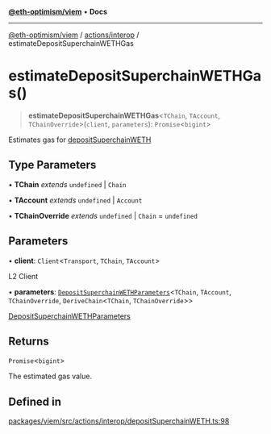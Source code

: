 [**@eth-optimism/viem**](../../../README.md) • **Docs**

***

[@eth-optimism/viem](../../../README.md) / [actions/interop](../README.md) / estimateDepositSuperchainWETHGas

# estimateDepositSuperchainWETHGas()

> **estimateDepositSuperchainWETHGas**\<`TChain`, `TAccount`, `TChainOverride`\>(`client`, `parameters`): `Promise`\<`bigint`\>

Estimates gas for [depositSuperchainWETH](depositSuperchainWETH.md)

## Type Parameters

• **TChain** *extends* `undefined` \| `Chain`

• **TAccount** *extends* `undefined` \| `Account`

• **TChainOverride** *extends* `undefined` \| `Chain` = `undefined`

## Parameters

• **client**: `Client`\<`Transport`, `TChain`, `TAccount`\>

L2 Client

• **parameters**: [`DepositSuperchainWETHParameters`](../type-aliases/DepositSuperchainWETHParameters.md)\<`TChain`, `TAccount`, `TChainOverride`, `DeriveChain`\<`TChain`, `TChainOverride`\>\>

[DepositSuperchainWETHParameters](../type-aliases/DepositSuperchainWETHParameters.md)

## Returns

`Promise`\<`bigint`\>

The estimated gas value.

## Defined in

[packages/viem/src/actions/interop/depositSuperchainWETH.ts:98](https://github.com/ethereum-optimism/ecosystem/blob/509126ba0cdf7aa275bf036a8830332f4d366781/packages/viem/src/actions/interop/depositSuperchainWETH.ts#L98)
